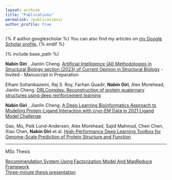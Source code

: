 ```yaml
---
layout: archive
title: "Publications"
permalink: /publications/
author_profile: true
---
```


{% if author.googlescholar %}
  You can also find my articles on <u><a href="{{author.googlescholar}}">my Google Scholar profile</a>.</u>
{% endif %}

{% include base_path %}

**Nabin Giri** , Jianlin Cheng. <a href="https://www.journals.elsevier.com/current-opinion-in-structural-biology" target="_blank">Artificial Intelligence (AI) Methodologies in Structural Biology section (2023) of Current Opinion in Structural Biology</a> - Invited - Manuscript in Preparation

Elham Soltanikazemi, Raj S. Roy, Farhan Quadir, **Nabin Giri**, Alex Morehead, Jianlin Cheng. <a href="https://arxiv.org/abs/2205.13594" target="_blank">DRLComplex: Reconstruction of protein quaternary structures using deep reinforcement learning</a>

**Nabin Giri** , Jianlin Cheng. <a href="https://www.biorxiv.org/content/10.1101/2022.05.27.493799v1" target="_blank">A Deep Learning Bioinformatics Approach to Modeling Protein-Ligand Interaction with cryo-EM Data in 2021 Ligand Model Challenge</a>

Gao, Mu, Peik Lund-Andersen, Alex Morehead, Sajid Mahmud, Chen Chen, Xiao Chen, **Nabin Giri** et al. <a href="https://ieeexplore.ieee.org/stamp/stamp.jsp?tp=&arnumber=9652872" target="_blank">High-Performance Deep Learning Toolbox for Genome-Scale Prediction of Protein Structure and Function</a>

---------------------------------------
MSc Thesis

<a href="https://zenodo.org/record/6591586#.YpPLquzMJBY" target="_blank">Recommendation System Using Factorization Model And MapReduce Framework</a>
\
<a href="https://youtu.be/KVL9eQ35YSY" target="_blank">Three-minute thesis presentation</a>

